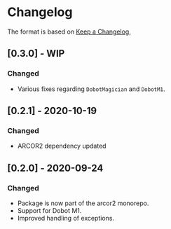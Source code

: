 # Changelog

The format is based on [Keep a Changelog](https://keepachangelog.com/en/1.0.0/),

## [0.3.0] - WIP

### Changed
- Various fixes regarding `DobotMagician` and `DobotM1`.

## [0.2.1] - 2020-10-19

### Changed
- ARCOR2 dependency updated

## [0.2.0] - 2020-09-24
### Changed
- Package is now part of the arcor2 monorepo.
- Support for Dobot M1.
- Improved handling of exceptions.